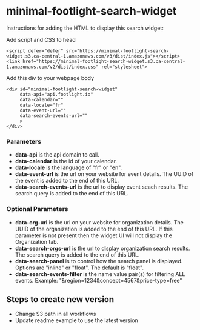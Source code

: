 # minimal-footlight-search-widget

Instructions for adding the HTML to display this search widget:

Add script and CSS to head
```
<script defer="defer" src="https://minimal-footlight-search-widget.s3.ca-central-1.amazonaws.com/v3/dist/index.js"></script>
<link href="https://minimal-footlight-search-widget.s3.ca-central-1.amazonaws.com/v2/dist/index.css" rel="stylesheet">
```

Add this div to your webpage body
```
<div id="minimal-footlight-search-widget" 
     data-api="api.footlight.io" 
     data-calendar="" 
     data-locale="fr"
     data-event-url="" 
     data-search-events-url="" 
     >
</div>
```
### Parameters
- **data-api** is the api domain to call.
- **data-calendar** is the id of your calendar. 
- **data-locale** is the language of "fr" or "en".
- **data-event-url** is the url on your website for event details. The UUID of the event is added to the end of this URL.   
- **data-search-events-url** is the url to display event seach results. The search query is added to the end of this URL. 

### Optional Parameters
- **data-org-url** is the url on your website for organization details. The UUID of the organization is added to the end of this URL. If this parameter is not present then the widget UI will not display the Organization tab.
- **data-search-orgs-url** is the url to display organization search results.  The search query is added to the end of this URL.
- **data-search-panel** is to control how the search panel is displayed. Options are "inline" or "float". The default is "float".
- **data-search-events-filter** is the name value pair(s) for filtering ALL events. Example: "&region=1234&concept=4567&price-type=free"
  
  
## Steps to create new version
- Change S3 path in all workflows
- Update readme example to use the latest version
